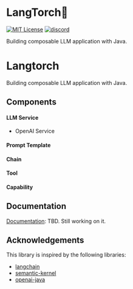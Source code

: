 
# LangTorch🔦

[![MIT License](https://img.shields.io/badge/License-MIT-green.svg)](https://choosealicense.com/licenses/mit/)
[![discord](https://img.shields.io/discord/1094297543078326403)](https://discord.gg/YVUQ4X8E)

Building composable LLM application with Java.





# Langtorch

Building composable LLM application with Java.





## Components

#### LLM Service
- OpenAI Service

#### Prompt Template

#### Chain

#### Tool

#### Capability

## Documentation

[Documentation](https://github.com/Knowly-ai/langtorch): TBD. Still working on it.


## Acknowledgements
This library is inspired by the following libraries:
 - [langchain](https://github.com/hwchase17/langchain)
 - [semantic-kernel](https://github.com/microsoft/semantic-kernel)
 - [openai-java](https://github.com/TheoKanning/openai-java)

